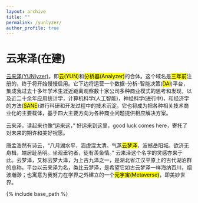 ```yaml
---
layout: archive
title: ""
permalink: /yunlyzer/
author_profile: true
---
```


云来泽(在建)
====

<a href="https://www.yunlyzer.com" target="_blank">云来泽(YUNlyzer)</a>，即<mark>云(YUN)</mark>和<mark>分析器(Analyzer)</mark>的合体。这个域名是<mark>三年前</mark>注册的，终于将开始慢慢启用。它下边将运营一个数据-分析-智能决策(<mark>DAI</mark>)平台，集成我过去十多年学术生涯近距离观察数十家公司多种商业模式的思考和发现，以及近二十余年应用统计学，计算机科学(人工智能)，神经科学(进行中)，和经济学的方法(<mark>SANE</mark>)进行科研和开发过程中的技术沉淀。它也将成为把各种相关技术商业化的主要载体，基于四大主要方向为各种商业问题提供相应解决方案。

云来泽，读起来也像“运来这，” 好运来到这里，good luck comes here，寄托了对未来的期许和美好祝愿。

唐孟浩然有诗云，“八月湖水平，涵虚混太清。气蒸<mark>云梦泽</mark>，波撼岳阳城。欲济无舟楫，端居耻圣明。坐观垂钓者，徒有羡鱼情。” 云来泽这个名字的灵感亦来于此。云梦泽，又称云梦大泽，为上古九泽之一，是湖北省江汉平原上的古代湖泊群的总称。平台以云来泽为名，类比云梦泽，是希望它如古云梦泽一样海纳百川，烟波瀚渺；也寓意为我努力在学界之外建立的一个<mark>元宇宙(Metaverse)</mark>，即美妙世界。

{% include base_path %}

<!-- below includes the original papers -->
<!--

{% for post in site.publications reversed %}
  {% include archive-single.html %}
{% endfor %}

-->